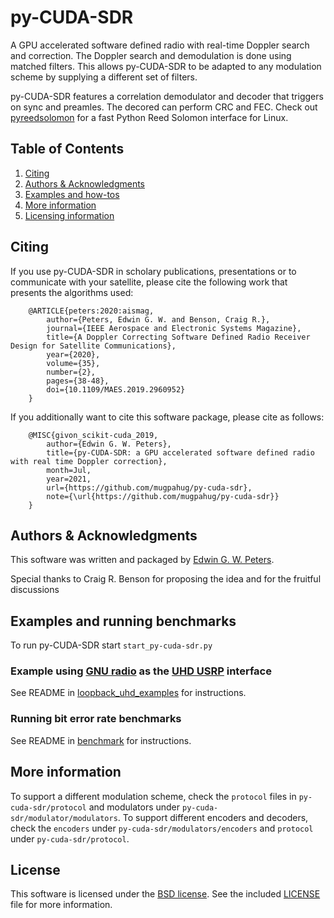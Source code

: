 # py-CUDA-SDR
A GPU accelerated software defined radio with real-time Doppler search and correction. The Doppler search and demodulation is done using matched filters. This allows py-CUDA-SDR to be adapted to any modulation scheme by supplying a different set of filters.

py-CUDA-SDR features a correlation demodulator and decoder that triggers on sync and preamles. The decored can perform CRC and FEC. Check out [pyreedsolomon](https://github.com/mugpahug/pyreedsolomon) for a fast Python Reed Solomon interface for Linux.

## Table of Contents

1. [Citing](#citing)
2. [Authors & Acknowledgments](#ack)
3. [Examples and how-tos](#bench)
4. [More information](#more)
5. [Licensing information](#license)

## Citing <a name="citing"></a>
If you use py-CUDA-SDR in scholary publications, presentations or to communicate with your satellite, please cite the following work that presents the algorithms used:
```
    @ARTICLE{peters:2020:aismag,
        author={Peters, Edwin G. W. and Benson, Craig R.},
        journal={IEEE Aerospace and Electronic Systems Magazine}, 
        title={A Doppler Correcting Software Defined Radio Receiver Design for Satellite Communications}, 
        year={2020},
        volume={35},
        number={2},
        pages={38-48},
        doi={10.1109/MAES.2019.2960952}
    }
```

If you additionally want to cite this software package, please cite as follows:
```
    @MISC{givon_scikit-cuda_2019,
        author={Edwin G. W. Peters},
        title={py-CUDA-SDR: a GPU accelerated software defined radio with real time Doppler correction},
        month=Jul,
        year=2021,
        url={https://github.com/mugpahug/py-cuda-sdr},
        note={\url{https://github.com/mugpahug/py-cuda-sdr}}
    }
```

## Authors & Acknowledgments <a name="ack"></a>
This software was written and packaged by [Edwin G. W. Peters](https://github.com/mugpahug).

Special thanks to Craig R. Benson for proposing the idea and for the fruitful discussions

## Examples and running benchmarks <a name="bench"></a>

To run py-CUDA-SDR start `start_py-cuda-sdr.py`

### Example using [GNU radio](https://www.gnuradio.org/) as the [UHD USRP](https://github.com/EttusResearch/uhd) interface

See README in [loopback_uhd_examples](examples/loopback_uhd_example/README.md) for instructions.

### Running bit error rate benchmarks

See README in [benchmark](examples/benchmark/README.md) for instructions.

## More information <a name="more"></a>

To support a different modulation scheme, check the `protocol` files in `py-cuda-sdr/protocol` and modulators under  `py-cuda-sdr/modulator/modulators`.
To support different encoders and decoders, check the `encoders` under `py-cuda-sdr/modulators/encoders` and `protocol` under `py-cuda-sdr/protocol`.

## License <a name="license"></a>
This software is licensed under the [BSD license](http://www.opensource.org/licenses/bsd-license.php). See the included [LICENSE](LICENSE) file for more information.